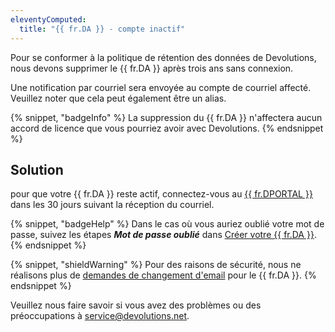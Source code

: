 ```yaml
---
eleventyComputed:
  title: "{{ fr.DA }} - compte inactif"
---
```

Pour se conformer à la politique de rétention des données de Devolutions, nous devons supprimer le {{ fr.DA }} après trois ans sans connexion.

Une notification par courriel sera envoyée au compte de courriel affecté. Veuillez noter que cela peut également être un alias.

{% snippet, "badgeInfo" %}
La suppression du {{ fr.DA }} n'affectera aucun accord de licence que vous pourriez avoir avec Devolutions.
{% endsnippet %}

## Solution

pour que votre {{ fr.DA }} reste actif, connectez-vous au [{{ fr.DPORTAL }}](https://portal.devolutions.com/) dans les 30 jours suivant la réception du courriel.

{% snippet, "badgeHelp" %}
Dans le cas où vous auriez oublié votre mot de passe, suivez les étapes ***Mot de passe oublié*** dans [Créer votre {{ fr.DA }}](/cloud/devolutions-account/create-devolutions-account/#forgot-password).
{% endsnippet %}

{% snippet, "shieldWarning" %}
Pour des raisons de sécurité, nous ne réalisons plus de [demandes de changement d'email](/cloud/devolutions-account/change-account-email/) pour le {{ fr.DA }}.
{% endsnippet %}

Veuillez nous faire savoir si vous avez des problèmes ou des préoccupations à [service@devolutions.net](mailto:service@devolutions.net).
